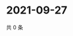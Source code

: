 # 2021-09-27

共 0 条

<!-- BEGIN WEIBO -->
<!-- 最后更新时间 Mon Sep 27 2021 19:11:18 GMT+0800 (China Standard Time) -->

<!-- END WEIBO -->
